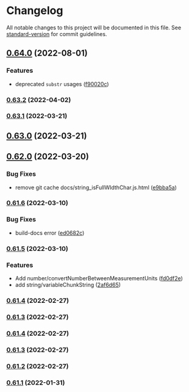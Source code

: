 # Changelog

All notable changes to this project will be documented in this file. See [standard-version](https://github.com/conventional-changelog/standard-version) for commit guidelines.

## [0.64.0](https://github.com/michchan/simply-utils/compare/v0.63.2...v0.64.0) (2022-08-01)


### Features

* deprecated `substr` usages ([f90020c](https://github.com/michchan/simply-utils/commit/f90020c78e43051c9baa33719973865d166f9200))

### [0.63.2](https://github.com/michchan/simply-utils/compare/v0.63.1...v0.63.2) (2022-04-02)

### [0.63.1](https://github.com/michchan/simply-utils/compare/v0.63.0...v0.63.1) (2022-03-21)

## [0.63.0](https://github.com/michchan/simply-utils/compare/v0.62.0...v0.63.0) (2022-03-21)

## [0.62.0](https://github.com/michchan/simply-utils/compare/v0.61.6...v0.62.0) (2022-03-20)


### Bug Fixes

* remove git cache docs/string_isFullWIdthChar.js.html ([e9bba5a](https://github.com/michchan/simply-utils/commit/e9bba5a90119984db46d8449e53734dfb1524ae5))

### [0.61.6](https://github.com/michchan/simply-utils/compare/v0.61.5...v0.61.6) (2022-03-10)


### Bug Fixes

* build-docs error ([ed0682c](https://github.com/michchan/simply-utils/commit/ed0682cff11bb423d0a7aa27fa002a4fdd823d04))

### [0.61.5](https://github.com/michchan/simply-utils/compare/v0.61.4...v0.61.5) (2022-03-10)


### Features

* Add number/convertNumberBetweenMeasurementUnits ([fd0df2e](https://github.com/michchan/simply-utils/commit/fd0df2e53edb4e8dfb47c42e21f440ec826c3e1a))
* add string/variableChunkString ([2af6d65](https://github.com/michchan/simply-utils/commit/2af6d652793322ff74dc1d8cda8dc7dc3f9a7418))

### [0.61.4](https://github.com/michchan/simply-utils/compare/v0.61.3...v0.61.4) (2022-02-27)

### [0.61.3](https://github.com/michchan/simply-utils/compare/v0.61.2...v0.61.3) (2022-02-27)

### [0.61.4](https://github.com/michchan/simply-utils/compare/v0.61.2...v0.61.4) (2022-02-27)

### [0.61.3](https://github.com/michchan/simply-utils/compare/v0.61.2...v0.61.3) (2022-02-27)

### [0.61.2](https://github.com/michchan/simply-utils/compare/v0.61.1...v0.61.2) (2022-02-27)

### [0.61.1](https://github.com/michchan/simply-utils/compare/v0.61.0...v0.61.1) (2022-01-31)
